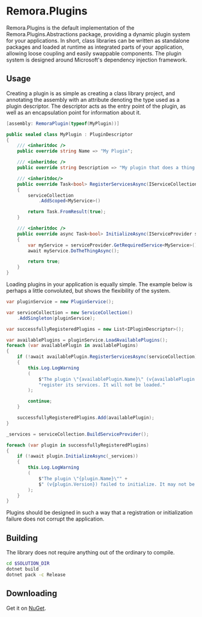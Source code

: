 Remora.Plugins
==============

Remora.Plugins is the default implementation of the Remora.Plugins.Abstractions package, providing a dynamic plugin
system for your applications. In short, class libraries can be written as standalone packages and loaded at runtime as
integrated parts of your application, allowing loose coupling and easily swappable components. The plugin system is
designed around Microsoft's dependency injection framework.

## Usage
Creating a plugin is as simple as creating a class library project, and annotating the assembly with an attribute
denoting the type used as a plugin descriptor. The descriptor acts as the entry point of the plugin, as well as an
encapsulation point for information about it.

```c#
[assembly: RemoraPlugin(typeof(MyPlugin))]

public sealed class MyPlugin : PluginDescriptor
{
    /// <inheritdoc />
    public override string Name => "My Plugin";

    /// <inheritdoc />
    public override string Description => "My plugin that does a thing.";

    /// <inheritdoc/>
    public override Task<bool> RegisterServicesAsync(IServiceCollection serviceCollection)
    {
        serviceCollection
            .AddScoped<MyService>()

        return Task.FromResult(true);
    }

    /// <inheritdoc />
    public override async Task<bool> InitializeAsync(IServiceProvider serviceProvider)
    {
        var myService = serviceProvider.GetRequiredService<MyService>();
        await myService.DoTheThingAsync();

        return true;
    }
}
```

Loading plugins in your application is equally simple. The example below is perhaps a little convoluted, but shows the
flexibility of the system.

```c#
var pluginService = new PluginService();

var serviceCollection = new ServiceCollection()
    .AddSingleton(pluginService);

var successfullyRegisteredPlugins = new List<IPluginDescriptor>();

var availablePlugins = pluginService.LoadAvailablePlugins();
foreach (var availablePlugin in availablePlugins)
{
    if (!await availablePlugin.RegisterServicesAsync(serviceCollection))
    {
        this.Log.LogWarning
        (
            $"The plugin \"{availablePlugin.Name}\" (v{availablePlugin.Version}) failed to " +
            "register its services. It will not be loaded."
        );

        continue;
    }

    successfullyRegisteredPlugins.Add(availablePlugin);
}

_services = serviceCollection.BuildServiceProvider();

foreach (var plugin in successfullyRegisteredPlugins)
{
    if (!await plugin.InitializeAsync(_services))
    {
        this.Log.LogWarning
        (
            $"The plugin \"{plugin.Name}\"" +
            $" (v{plugin.Version}) failed to initialize. It may not be functional."
        );
    }
}
```

Plugins should be designed in such a way that a registration or initialization failure does not corrupt the application.

## Building
The library does not require anything out of the ordinary to compile.

```bash
cd $SOLUTION_DIR
dotnet build
dotnet pack -c Release
```

## Downloading
Get it on [NuGet][1].


[1]: https://www.nuget.org/packages/Remora.Plugins/
